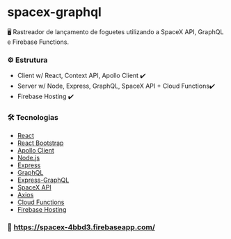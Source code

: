 
# spacex-graphql

<p> 🖥 Rastreador de lançamento de foguetes utilizando a  SpaceX API, GraphQL e Firebase Functions.   </p>

### ⚙️ Estrutura

- Client w/ React, Context API, Apollo Client ✔️
- Server w/ Node, Express, GraphQL, SpaceX API + Cloud Functions✔️
- Firebase Hosting ✔️
 
### 🛠 Tecnologias
- [React](https://pt-br.reactjs.org/)
- [React Bootstrap](https://react-bootstrap.github.io/)
- [Apollo Client](https://www.apollographql.com/docs/react/)
- [Node.js](https://nodejs.org/en/)
- [Express](https://expressjs.com/pt-br/)
- [GraphQL](https://graphql.org/)
- [Express-GraphQL](https://github.com/graphql/express-graphql)
- [SpaceX API](https://docs.spacexdata.com/)
- [Axios](https://axios-http.com/)
- [Cloud Functions](https://firebase.google.com/docs/functions)
- [Firebase Hosting](https://firebase.google.com/docs/hosting)

### 🚀 https://spacex-4bbd3.firebaseapp.com/

